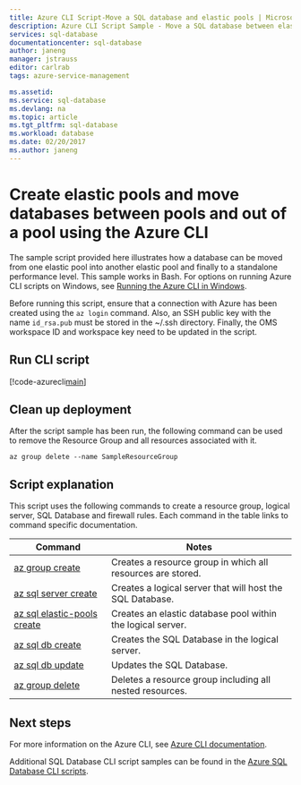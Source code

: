 ```yaml
---
title: Azure CLI Script-Move a SQL database and elastic pools | Microsoft Docs
description: Azure CLI Script Sample - Move a SQL database between elastic pools
services: sql-database
documentationcenter: sql-database
author: janeng
manager: jstrauss
editor: carlrab
tags: azure-service-management

ms.assetid:
ms.service: sql-database
ms.devlang: na
ms.topic: article
ms.tgt_pltfrm: sql-database
ms.workload: database
ms.date: 02/20/2017
ms.author: janeng
---
```


# Create elastic pools and move databases between pools and out of a pool using the Azure CLI

The sample script provided here illustrates how a database can be moved from one elastic pool into another elastic pool and finally to a standalone performance level. This sample works in Bash. For options on running Azure CLI scripts on Windows, see [Running the Azure CLI in Windows](../virtual-machines-windows-cli-options.md).

Before running this script, ensure that a connection with Azure has been created using the `az login` command. Also, an SSH public key with the name `id_rsa.pub` must be stored in the ~/.ssh directory. Finally, the OMS workspace ID and workspace key need to be updated in the script.

## Run CLI script

[!code-azurecli[main](../../cli_scripts/sql-database/move-database-between-pools/move-database-between-pools.sh "Move database between pools")]

## Clean up deployment

After the script sample has been run, the following command can be used to remove the Resource Group and all resources associated with it.

```azurecli
az group delete --name SampleResourceGroup
```

## Script explanation

This script uses the following commands to create a resource group, logical server, SQL Database and firewall rules. Each command in the table links to command specific documentation.

| Command | Notes |
|---|---|
| [az group create](https://docs.microsoft.com/en-us/cli/azure/group#create) | Creates a resource group in which all resources are stored. |
| [az sql server create](https://docs.microsoft.com/en-us/cli/azure/sql/server#create) | Creates a logical server that will host the SQL Database. |
| [az sql elastic-pools create](https://docs.microsoft.com/en-us/cli/azure/sql/elastic-pools#create) | Creates an elastic database pool within the logical server. |
| [az sql db create](https://docs.microsoft.com/en-us/cli/azure/sql/db#create) | Creates the SQL Database in the logical server. |
| [az sql db update](https://docs.microsoft.com/en-us/cli/azure/sql/db#update) | Updates the SQL Database. |
| [az group delete](https://docs.microsoft.com/en-us/cli/azure/vm/extension#set) | Deletes a resource group including all nested resources. |

## Next steps

For more information on the Azure CLI, see [Azure CLI documentation](https://docs.microsoft.com/cli/azure/overview).

Additional SQL Database CLI script samples can be found in the [Azure SQL Database CLI scripts](https://github.com/Azure/azure-docs-cli-python-samples/tree/master/sql-database).


